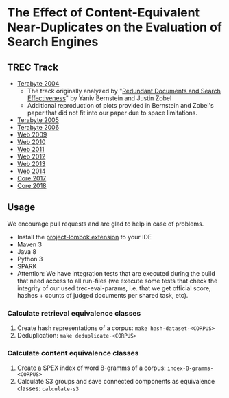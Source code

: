 # The Effect of Content-Equivalent Near-Duplicates on the Evaluation of Search Engines

## TREC Track

* [Terabyte 2004](results/terabyte/2004/README.md)
  * The track originally analyzed by "[Redundant Documents and Search Effectiveness](https://dl.acm.org/citation.cfm?id=1099733)" by Yaniv Bernstein and Justin Zobel
  * Additional reproduction of plots provided in Bernstein and Zobel's paper that did not fit into our paper due to space limitations.
* [Terabyte 2005]()
* [Terabyte 2006]()
* [Web 2009]()
* [Web 2010]()
* [Web 2011]()
* [Web 2012]()
* [Web 2013]()
* [Web 2014]()
* [Core 2017]()
* [Core 2018]()


## Usage

We encourage pull requests and are glad to help in case of problems.

* Install the [project-lombok extension](https://projectlombok.org/) to your IDE
* Maven 3
* Java 8
* Python 3
* SPARK
* Attention: We have integration tests that are executed during the build that need access to all run-files (we execute some tests that check the integrity of our used trec-eval-params, i.e. that we get official score, hashes + counts of judged documents per shared task, etc).


### Calculate retrieval equivalence classes

1. Create hash representations of a corpus: `make hash-dataset-<CORPUS>`
2. Deduplication: `make deduplicate-<CORPUS>`

### Calculate content equivalence classes

1. Create a SPEX index of word 8-gramms of a corpus: `index-8-gramms-<CORPUS>`
2. Calculate S3 groups and save connected components as equivalence classes: `calculate-s3`

